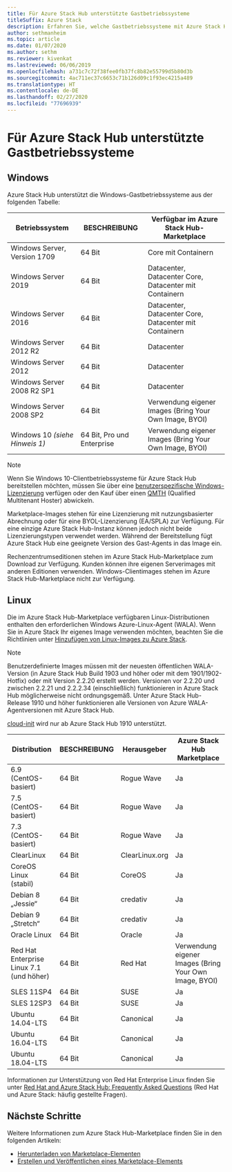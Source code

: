 ```yaml
---
title: Für Azure Stack Hub unterstützte Gastbetriebssysteme
titleSuffix: Azure Stack
description: Erfahren Sie, welche Gastbetriebssysteme mit Azure Stack Hub verwendet werden können.
author: sethmanheim
ms.topic: article
ms.date: 01/07/2020
ms.author: sethm
ms.reviewer: kivenkat
ms.lastreviewed: 06/06/2019
ms.openlocfilehash: a731c7c72f38fee0fb37fc8b82e55799d5b80d3b
ms.sourcegitcommit: 4ac711ec37c6653c71b126d09c1f93ec4215a489
ms.translationtype: HT
ms.contentlocale: de-DE
ms.lasthandoff: 02/27/2020
ms.locfileid: "77696939"
---
```

# <a name="guest-operating-systems-supported-on-azure-stack-hub"></a>Für Azure Stack Hub unterstützte Gastbetriebssysteme

## <a name="windows"></a>Windows

Azure Stack Hub unterstützt die Windows-Gastbetriebssysteme aus der folgenden Tabelle:

| Betriebssystem | BESCHREIBUNG | Verfügbar im Azure Stack Hub-Marketplace |
| --- | --- | --- |
| Windows Server, Version 1709 | 64 Bit | Core mit Containern |
| Windows Server 2019 | 64 Bit |  Datacenter, Datacenter Core, Datacenter mit Containern |
| Windows Server 2016 | 64 Bit |  Datacenter, Datacenter Core, Datacenter mit Containern |
| Windows Server 2012 R2 | 64 Bit |  Datacenter |
| Windows Server 2012 | 64 Bit |  Datacenter |
| Windows Server 2008 R2 SP1 | 64 Bit |  Datacenter |
| Windows Server 2008 SP2 | 64 Bit |  Verwendung eigener Images (Bring Your Own Image, BYOI) |
| Windows 10 *(siehe Hinweis 1)* | 64 Bit, Pro und Enterprise | Verwendung eigener Images (Bring Your Own Image, BYOI) |

> [!NOTE]
> Wenn Sie Windows 10-Clientbetriebssysteme für Azure Stack Hub bereitstellen möchten, müssen Sie über eine [benutzerspezifische Windows-Lizenzierung](https://www.microsoft.com/licensing/product-licensing/windows10.aspx) verfügen oder den Kauf über einen [QMTH](https://www.microsoft.com/en-us/CloudandHosting/licensing_sca.aspx) (Qualified Multitenant Hoster) abwickeln.

Marketplace-Images stehen für eine Lizenzierung mit nutzungsbasierter Abrechnung oder für eine BYOL-Lizenzierung (EA/SPLA) zur Verfügung. Für eine einzige Azure Stack Hub-Instanz können jedoch nicht beide Lizenzierungstypen verwendet werden. Während der Bereitstellung fügt Azure Stack Hub eine geeignete Version des Gast-Agents in das Image ein.

Rechenzentrumseditionen stehen im Azure Stack Hub-Marketplace zum Download zur Verfügung. Kunden können ihre eigenen Serverimages mit anderen Editionen verwenden. Windows-Clientimages stehen im Azure Stack Hub-Marketplace nicht zur Verfügung.

## <a name="linux"></a>Linux

Die im Azure Stack Hub-Marketplace verfügbaren Linux-Distributionen enthalten den erforderlichen Windows Azure-Linux-Agent (WALA). Wenn Sie in Azure Stack Ihr eigenes Image verwenden möchten, beachten Sie die Richtlinien unter [Hinzufügen von Linux-Images zu Azure Stack](azure-stack-linux.md).

> [!NOTE]
> Benutzerdefinierte Images müssen mit der neuesten öffentlichen WALA-Version (in Azure Stack Hub Build 1903 und höher oder mit dem 1901/1902-Hotfix) oder mit Version 2.2.20 erstellt werden. Versionen vor 2.2.20 und zwischen 2.2.21 und 2.2.2.34 (einschließlich) funktionieren in Azure Stack Hub möglicherweise nicht ordnungsgemäß. Unter Azure Stack Hub-Release 1910 und höher funktionieren alle Versionen von Azure WALA-Agentversionen mit Azure Stack Hub.
>
> [cloud-init](https://cloud-init.io/) wird nur ab Azure Stack Hub 1910 unterstützt.

| Distribution | BESCHREIBUNG | Herausgeber | Azure Stack Hub Marketplace |
| --- | --- | --- | --- |
| 6\.9 (CentOS-basiert) | 64 Bit | Rogue Wave | Ja |
| 7\.5 (CentOS-basiert) | 64 Bit | Rogue Wave | Ja |
| 7\.3 (CentOS-basiert) | 64 Bit | Rogue Wave | Ja |
| ClearLinux | 64 Bit | ClearLinux.org | Ja |
| CoreOS Linux (stabil) |  64 Bit | CoreOS | Ja |
| Debian 8 „Jessie“ | 64 Bit | credativ |  Ja |
| Debian 9 „Stretch“ | 64 Bit | credativ | Ja |
| Oracle Linux | 64 Bit | Oracle | Ja |
| Red Hat Enterprise Linux 7.1 (und höher) | 64 Bit | Red Hat | Verwendung eigener Images (Bring Your Own Image, BYOI) |
| SLES 11SP4 | 64 Bit | SUSE | Ja |
| SLES 12SP3 | 64 Bit | SUSE | Ja |
| Ubuntu 14.04-LTS | 64 Bit | Canonical | Ja |
| Ubuntu 16.04-LTS | 64 Bit | Canonical | Ja |
| Ubuntu 18.04-LTS | 64 Bit | Canonical | Ja |

Informationen zur Unterstützung von Red Hat Enterprise Linux finden Sie unter [Red Hat and Azure Stack Hub: Frequently Asked Questions](https://access.redhat.com/articles/3413531) (Red Hat und Azure Stack: häufig gestellte Fragen).

## <a name="next-steps"></a>Nächste Schritte

Weitere Informationen zum Azure Stack Hub-Marketplace finden Sie in den folgenden Artikeln:

- [Herunterladen von Marketplace-Elementen](azure-stack-download-azure-marketplace-item.md)  
- [Erstellen und Veröffentlichen eines Marketplace-Elements](azure-stack-create-and-publish-marketplace-item.md)
